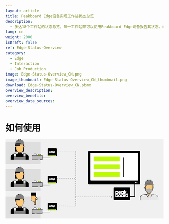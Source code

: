 ```yaml
---
layout: article
title: Peakboard Edge设备实现工作站状态总览
description: 
  - 多达18个工作站的状态总览。每一工作站都可以使用Peakboard Edge设备报告其状态。绿色代表“工作正常”，蓝色为“按计划下线”，而红色则意味着该工作站出现问题。
lang: cn
weight: 2000
isDraft: false
ref: Edge-Status-Overview
category:
  - Edge
  - Interaction
  - Job Production
image: Edge-Status-Overview_CN.png
image_thumbnail: Edge-Status-Overview_CN_thumbnail.png
download: Edge-Status-Overview_CN.pbmx
overview_description:
overview_benefits:
overview_data_sources:
---
```

# 如何使用

![image_live](edge-use-case-production.gif)